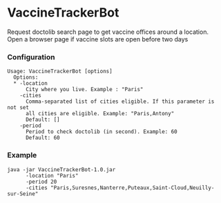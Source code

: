 # VaccineTrackerBot

Request doctolib search page to get vaccine offices around a location. Open a browser page if vaccine slots are open
before two days

### Configuration

```
Usage: VaccineTrackerBot [options]
  Options:
  * -location
      City where you live. Example : "Paris"
    -cities
      Comma-separated list of cities eligible. If this parameter is not set 
      all cities are eligible. Example: "Paris,Antony"
      Default: []
    -period
      Period to check doctolib (in second). Example: 60
      Default: 60
```

### Example

```
java -jar VaccineTrackerBot-1.0.jar 
      -location "Paris" 
      -period 20 
      -cities "Paris,Suresnes,Nanterre,Puteaux,Saint-Cloud,Neuilly-sur-Seine"
```